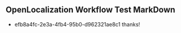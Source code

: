 ## OpenLocalization Workflow Test MarkDown
* efb8a4fc-2e3a-4fb4-95b0-d962321ae8c1 thanks!

<!--HONumber=Jul16_HO2-->


